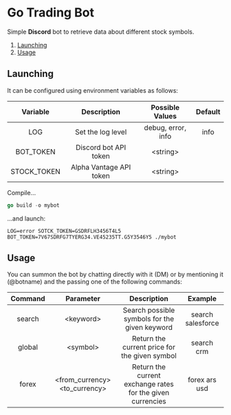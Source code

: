 # Go Trading Bot

Simple **Discord** bot to retrieve data about different stock symbols.

1. [Launching](#launching)
1. [Usage](#usage)
## Launching
It can be configured using environment variables as follows:

|   Variable  |       Description       |   Possible Values  | Default |
|:-----------:|:-----------------------:|:------------------:|:-------:|
| LOG         | Set the log level       | debug, error, info | info    |
| BOT_TOKEN   | Discord bot API token   |     \<string\>     |         |
| STOCK_TOKEN | Alpha Vantage API token |     \<string\>     |         |

Compile...
```go
go build -o mybot
```
...and launch:
```shell
LOG=error SOTCK_TOKEN=GSDRFLH3456T4L5 BOT_TOKEN=7V67SDRFG7TYERG34.VE45235TT.G5Y3546Y5 ./mybot
```

## Usage
You can summon the bot by chatting directly with it (DM) or by mentioning it (@botname) and the passing one of the following commands:

| Command | Parameter |                  Description                  |      Example      |
|:-------:|:---------:|:---------------------------------------------:|:-----------------:|
| search  | \<keyword\> | Search possible symbols for the given keyword | search salesforce |
| global  | \<symbol\>  | Return the current price for the given symbol | search crm        |
| forex   | \<from_currency\> \<to_currency\>  | Return the current exchange rates for the given currencies | forex ars usd  |